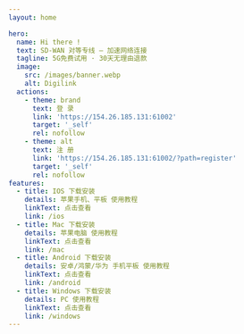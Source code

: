 ```yaml
---
layout: home

hero:
  name: Hi there !
  text: SD-WAN 对等专线 — 加速网络连接
  tagline: 5G免费试用 · 30天无理由退款
  image:
    src: /images/banner.webp
    alt: Digilink
  actions:
    - theme: brand
      text: 登 录
      link: 'https://154.26.185.131:61002'
      target: '_self'
      rel: nofollow
    - theme: alt
      text: 注 册
      link: 'https://154.26.185.131:61002/?path=register'
      target: '_self'
      rel: nofollow
features:
  - title: IOS 下载安装
    details: 苹果手机、平板 使用教程
    linkText: 点击查看
    link: /ios
  - title: Mac 下载安装
    details: 苹果电脑 使用教程
    linkText: 点击查看
    link: /mac
  - title: Android 下载安装
    details: 安卓/鸿蒙/华为 手机平板 使用教程
    linkText: 点击查看
    link: /android
  - title: Windows 下载安装
    details: PC 使用教程
    linkText: 点击查看
    link: /windows
---
```



<Support />

<script setup>
import Notification from './components/notification.vue';
import Steps from './components/steps.vue';
</script>

<Notification />
<Steps />